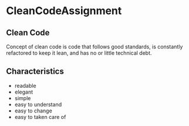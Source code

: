 # CleanCodeAssignment

## Clean Code

Concept of clean code is code that follows good standards, is constantly refactored to keep it lean, and has no or little technical debt.

## Characteristics

* readable
* elegant
* simple
* easy to understand
* easy to change 
* easy to taken care of
